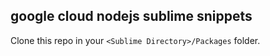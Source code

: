 ## google cloud nodejs sublime snippets

Clone this repo in your `<Sublime Directory>/Packages` folder.

